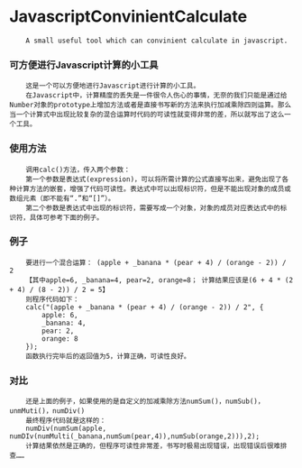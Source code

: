 JavascriptConvinientCalculate
===================================
		A small useful tool which can convinient calculate in javascript.

### 可方便进行Javascript计算的小工具
		这是一个可以方便地进行Javascript进行计算的小工具。
		在Javascript中，计算精度的丢失是一件很令人伤心的事情，无奈的我们只能是通过给Number对象的prototype上增加方法或者是直接书写新的方法来执行加减乘除四则运算。那么当一个计算式中出现比较复杂的混合运算时代码的可读性就变得非常的差，所以就写出了这么一个工具。

### 使用方法
		调用calc()方法，传入两个参数：
		第一个参数是表达式(expression)，可以将所需计算的公式直接写出来，避免出现了各种计算方法的嵌套，增强了代码可读性。表达式中可以出现标识符，但是不能出现对象的成员或数组元素（即不能有“.”和“[]”）。
		第二个参数是表达式中出现的标识符，需要写成一个对象，对象的成员对应表达式中的标识符，具体可参考下面的例子。

### 例子
		要进行一个混合运算： (apple + _banana * (pear + 4) / (orange - 2)) / 2
		【其中apple=6, _banana=4, pear=2, orange=8； 计算结果应该是(6 + 4 * (2 + 4) / (8 - 2)) / 2 = 5】
		则程序代码如下：
		calc("(apple + _banana * (pear + 4) / (orange - 2)) / 2", {
			apple: 6,
			_banana: 4,
			pear: 2,
			orange: 8
		});
		函数执行完毕后的返回值为5，计算正确，可读性良好。

### 对比
		还是上面的例子，如果使用的是自定义的加减乘除方法numSum()，numSub()，unmMuti()，numDiv()
		最终程序代码就是这样的：
		numDiv(numSum(apple, numDIv(numMulti(_banana,numSum(pear,4)),numSub(orange,2))),2);
		计算结果依然是正确的，但程序可读性非常差，书写时极易出现错误，出现错误后很难排查……
